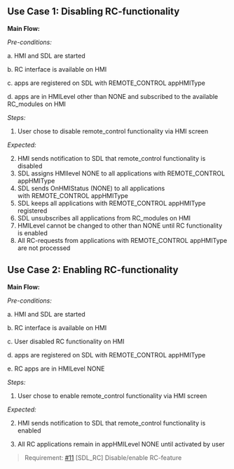 ## Use Case 1: Disabling RC-functionality

**Main Flow:**

_Pre-conditions:_

a. HMI and SDL are started

b. RC interface is available on HMI

c. apps are registered on SDL with REMOTE_CONTROL appHMIType

d. apps are in HMILevel other than NONE and subscribed to the available RC_modules on HMI

_Steps:_

1. User chose to disable remote_control functionality via HMI screen

_Expected:_

2. HMI sends notification to SDL that remote_control functionality is disabled
3. SDL assigns HMIlevel NONE to all applications with REMOTE_CONTROL appHMIType
4. SDL sends OnHMIStatus (NONE) to all applications with REMOTE_CONTROL appHMIType
5. SDL keeps all applications with REMOTE_CONTROL appHMIType registered
6. SDL unsubscribes all applications from RC_modules on HMI
7. HMILevel cannot be changed to other than NONE until RC functionality is enabled
8. All RC-requests from applications with REMOTE_CONTROL appHMIType are not processed

## Use Case 2: Enabling RC-functionality

**Main Flow:**

_Pre-conditions:_

a. HMI and SDL are started

b. RC interface is available on HMI

c. User disabled RC functionality on HMI

d. apps are registered on SDL with REMOTE_CONTROL appHMIType

e. RC apps are in HMILevel NONE

_Steps:_

1. User chose to enable remote_control functionality via HMI screen

_Expected:_

2. HMI sends notification to SDL that remote_control functionality is enabled

3. All RC applications remain in appHMILevel NONE until activated by user

> Requirement: [#11](https://github.com/smartdevicelink/sdl_requirements/issues/11) [SDL_RC] Disable/enable RC-feature
